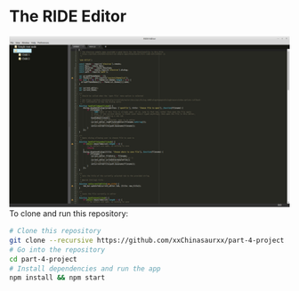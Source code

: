 # The RIDE Editor
![alt tag](documentation/screenshot.png)
To clone and run this repository:

```bash
# Clone this repository
git clone --recursive https://github.com/xxChinasaurxx/part-4-project
# Go into the repository
cd part-4-project
# Install dependencies and run the app
npm install && npm start
```
